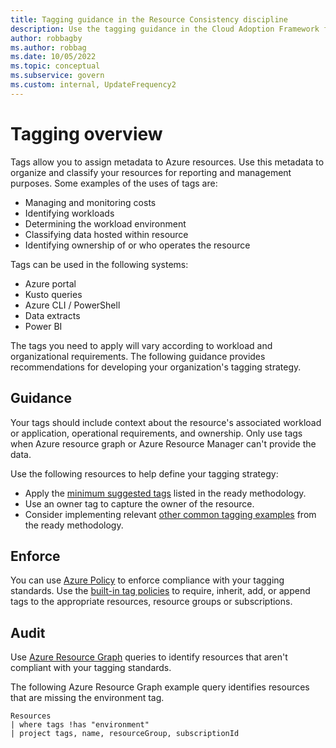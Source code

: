 ```yaml
---
title: Tagging guidance in the Resource Consistency discipline
description: Use the tagging guidance in the Cloud Adoption Framework for Azure for guidance on what to tag, how to enforce and audit compliance with your tagging standards.
author: robbagby
ms.author: robbag
ms.date: 10/05/2022
ms.topic: conceptual
ms.subservice: govern
ms.custom: internal, UpdateFrequency2
---
```


# Tagging overview

Tags allow you to assign metadata to Azure resources. Use this metadata to organize and classify your resources for reporting and management purposes. Some examples of the uses of tags are:

- Managing and monitoring costs
- Identifying workloads
- Determining the workload environment
- Classifying data hosted within resource
- Identifying ownership of or who operates the resource

Tags can be used in the following systems:

- Azure portal
- Kusto queries
- Azure CLI / PowerShell
- Data extracts
- Power BI

The tags you need to apply will vary according to workload and organizational requirements. The following guidance provides recommendations for developing your organization's tagging strategy.

## Guidance

Your tags should include context about the resource's associated workload or application, operational requirements, and ownership. Only use tags when Azure resource graph or Azure Resource Manager can't provide the data.

Use the following resources to help define your tagging strategy:

- Apply the [minimum suggested tags](../../ready/azure-best-practices/resource-tagging.md#minimum-suggested-tags) listed in the ready methodology.
- Use an owner tag to capture the owner of the resource.
- Consider implementing relevant [other common tagging examples](../../ready/azure-best-practices/resource-tagging.md#other-common-tagging-examples) from the ready methodology.

## Enforce

You can use [Azure Policy](/azure/governance/policy/overview) to enforce compliance with your tagging standards. Use the [built-in tag policies](/azure/governance/policy/samples/built-in-policies#tags) to require, inherit, add, or append tags to the appropriate resources, resource groups or subscriptions.

## Audit

Use [Azure Resource Graph](/azure/governance/resource-graph/overview) queries to identify resources that aren't compliant with your tagging standards.

The following Azure Resource Graph example query identifies resources that are missing the environment tag.

```azurecli
Resources
| where tags !has "environment"
| project tags, name, resourceGroup, subscriptionId
```
